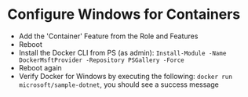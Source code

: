 # Configure Windows for Containers
- Add the 'Container' Feature from the Role and Features
- Reboot
- Install the Docker CLI from PS (as admin): `Install-Module -Name DockerMsftProvider -Repository PSGallery -Force`
- Reboot again
- Verify Docker for Windows by executing the following: `docker run microsoft/sample-dotnet`, you should see a success message
